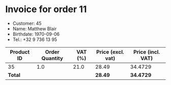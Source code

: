 # Invoice for order 11

- Customer: 45
- Name: Matthew Blair
- Birthdate: 1970-09-06
- Tel.: +32 9 736 13 95

| Product ID | Order Quantity | VAT (%) | Price (excl. vat) | Price (incl. VAT) |
|------------|----------------|---------|-------------------|-------------------|
| 35 | 1.0 | 21.0 | 28.49 | 34.4729 |
| **Total** |                 |         | **28.49**| **34.4729** |


